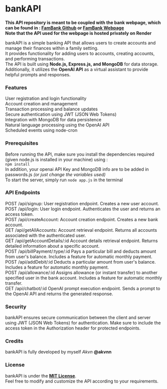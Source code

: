 # bankAPI
__This API repository is meant to be coupled with the bank webpage, which can be found in : [FamBank Github](https://github.com/akvnn/fambank) or [FamBank Webpage](https://fambank.onrender.com/)__
<br>
__Note that the API used for the webpage is hosted privately on Render__

bankAPI is a simple banking API that allows users to create accounts and manage their finances within a family setting.  <br>
It provides functionality for adding users to accounts, creating accounts, and performing transactions. <br>
The API is built using __Node.js, Express.js, and MongoDB__ for data storage. Additionally, it utilizes the __OpenAI API__ as a virtual assistant to provide helpful prompts and responses.

### Features
User registration and login functionality<br>
Account creation and management<br>
Transaction processing and balance updates<br>
Secure authentication using JWT (JSON Web Tokens) <br>
Integration with MongoDB for data persistence<br>
Natural language processing using the OpenAI API<br>
Scheduled events using node-cron <br>
### Prerequisites
Before running the API, make sure you install the dependencies required (given node.js is installed in your machine) using : <br>
`npm install`<br>
In addition, your openai API Key and MongoDB info are to be added in passwords.js  _(or just change the variables used)_ <br>
To start the server, simply run `node app.js` in the terminal
### API Endpoints
POST /api/signup: User registration endpoint. Creates a new user account.<br>
POST /api/login: User login endpoint. Authenticates the user and returns an access token.<br>
POST /api/createAccount: Account creation endpoint. Creates a new bank account.<br>
GET /api/getAllAccounts: Account retrieval endpoint. Returns all accounts associated with the authenticated user.<br>
GET /api/getAccountDetails/:id Account details retrieval endpoint. Returns detailed information about a specific account.<br>
POST /api/billPayment/:type/:id Pays a particular bill and deducts amount from user's balance. Includes a feature for automatic monthly payment.<br>
POST /api/addDebit/:id Deducts a particular amount from user's balance. Includes a feature for automatic monthly payment.<br>
POST /api/allowance/:id Assigns allowance (or instant transfer) to another specified user in the bank account. Includes a feature for automatic monthly transfer.<br>
GET /api/chatbot/:id OpenAI prompt execution endpoint. Sends a prompt to the OpenAI API and returns the generated response.<br>
### Security
bankAPI ensures secure communication between the client and server using JWT (JSON Web Tokens) for authentication. Make sure to include the access token in the Authorization header for protected endpoints.
### Credits
bankAPI is fully developed by myself _Akvn_ __@akvnn__ 
### License
bankAPI is under the __[MIT License](LICENSE)__. <br> Feel free to modify and customize the API according to your requirements.
